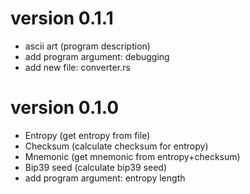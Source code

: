 # version 0.1.1
- ascii art (program description)
- add program argument: debugging
- add new file: converter.rs

# version 0.1.0
- Entropy (get entropy from file)
- Checksum (calculate checksum for entropy)
- Mnemonic (get mnemonic from entropy+checksum)
- Bip39 seed (calculate bip39 seed)
- add program argument: entropy length